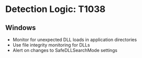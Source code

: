 # Detection Logic: T1038

## Windows
- Monitor for unexpected DLL loads in application directories
- Use file integrity monitoring for DLLs
- Alert on changes to SafeDLLSearchMode settings

